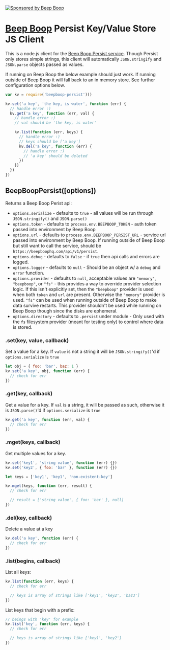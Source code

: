 [![Sponsored by Beep Boop](https://img.shields.io/badge/%E2%9D%A4%EF%B8%8F_sponsored_by-%E2%9C%A8_Robots%20%26%20Pencils%20%2F%20Beep%20Boop_%E2%9C%A8-FB6CBE.svg)](https://beepboophq.com)

# [Beep Boop](https://beepboophq.com) Persist Key/Value Store JS Client

This is a node.js client for the [Beep Boop Persist service](https://beepboophq.com/docs/article/api-persist).
Though Persist only stores simple strings, this client will automatically `JSON.stringify` and `JSON.parse` objects passed
as values. 

If running on Beep Boop the below example should just work. If running outside of Beep Boop it will fall back to an in memory 
store. See further configuration options below.

```javascript
var kv = require('beepboop-persist')()

kv.set('a key', 'the key, is water', function (err) {
  // handle error :)
  kv.get('a key', function (err, val) {
    // handle error :)
    // val should be 'the key, is water'

    kv.list(function (err, keys) {
      // handle error :)
      // keys should be ['a key']
      kv.del('a key', function (err) {
        // handle error :)
        // 'a key' should be deleted
      })
    })
  })
})
```

## BeepBoopPersist([options])
Returns a Beep Boop Perist api:

+ `options.serialize` - defaults to `true` - all values will be run through `JSON.stringify()` and `JSON.parse()`
+ `options.token` - defaults to `process.env.BEEPBOOP_TOKEN` - auth token passed into environment by Beep Boop
+ `options.url` - defaults to `process.env.BEEPBOOP_PERSIST_URL` - service url passed into environment by Beep Boop. If running outside of Beep Boop but still want to call the service, should be `https://beepboophq.com/api/v1/persist`.
+ `options.debug` - defaults to `false` - if `true` then api calls and errors are logged.
+ `options.logger` - defaults to `null` - Should be an object w/ a `debug` and `error` function.
+ `options.provider` - defaults to `null`, acceptable values are `"memory"`, `"beepboop"`, or `"fs"` - this provides a way to override provider selection logic.  If this isn't explicitly set, then the `"beepboop"` provider is used when both `token` and `url` are present.  Otherwise the `"memory"` provider is used. `"fs"` can be used when running outside of Beep Boop to make data survive restarts. This provider shouldn't be used while running on Beep Boop though since the disks are ephemeral.
+ `options.directory` - defaults to `.persist` under module - Only used with the `fs` filesystem provider (meant for testing only) to control where data is stored.

### .set(key, value, callback)

Set a value for a key. If `value` is not a string it will be `JSON.stringify()`'d if `options.serialize` is `true`

```javascript
let obj = { foo: 'bar', baz: 1 }
kv.set('a key', obj, function (err) {
  // check for err
})
```

### .get(key, callback)

Get a value for a key. If `val` is a string, it will be passed as such, otherwise it is `JSON.parse()`'d if `options.serialize` is `true`

```javascript
kv.get('a key', function (err, val) {
  // check for err
})
```

### .mget(keys, callback)

Get multiple values for a key. 

```javascript
kv.set('key1', 'string value', function (err) {})
kv.set('key2', { foo: 'bar' }, function (err) {})

let keys = ['key1', 'key1', 'non-existent-key']

kv.mget(keys, function (err, result) {
  // check for err

  // result = ['string value', { foo: 'bar' }, null]
})
```

### .del(key, callback)

Delete a value at a key

```javascript
kv.del('a key', function (err) {
  // check for err
})
```

### .list(begins, callback)

List all keys:

```javascript
kv.list(function (err, keys) {
  // check for err

  // keys is array of strings like ['key1', 'key2', 'baz3']
})
```

List keys that begin with a prefix:

```javascript
// beings with 'key' for example
kv.list('key', function (err, keys) {
  // check for err

  // keys is array of strings like ['key1', 'key2']
})
```
